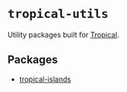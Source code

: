 # `tropical-utils`

Utility packages built for [Tropical](https://tropical.js.org/).

## Packages

- [tropical-islands](packages/tropical-islands)

